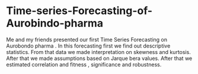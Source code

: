 # Time-series-Forecasting-of-Aurobindo-pharma
Me and my friends presented our first Time Series Forecasting on Aurobondo pharma . In this forecasting first we find out descriptive statistics. From that data we made interpretation on skewness and kurtosis. After that we made assumptions based on Jarque bera values. After that we estimated correlation and fitness , significance and robustness.
